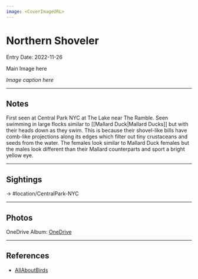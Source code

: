 ```yaml
---
image: <CoverImageURL>
---
```


# Northern Shoveler
Entry Date: 2022-11-26

Main Image here

*Image caption here*

---------------------------------------------------------------
## Notes

First seen at Central Park NYC at The Lake near The Ramble. Seen swimming in large flocks similar to [[Mallard Duck|Mallard Ducks]] but with their heads down as they swim. This is because their shovel-like bills have comb-like projections along its edges which filter out tiny crustaceans and seeds from the water. The females look similar to Mallard Duck females but the males look different than their Mallard counterparts and sport a bright yellow eye.

---------------------------------------------------------------
## Sightings

-> #location/CentralPark-NYC 


---------------------------------------------------------------
## Photos
OneDrive Album: [OneDrive](https://1drv.ms/u/s!AvaIuMdCo_w-hMIT1wNEEQSjFf0Mzw?e=8D5O0f)

---------------------------------------------------------------
## References
- [AllAboutBirds](https://www.allaboutbirds.org/guide/Northern_Shoveler/overview)